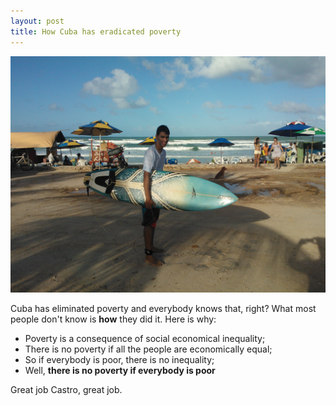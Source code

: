 ```yaml
---
layout: post
title: How Cuba has eradicated poverty
---
```


![Rodrigo Alves Vieira, Itapuama Beach. July 7, 2012](/public/images/first_surf.jpg "Rodrigo Alves Vieira, Itapuama Beach. July 7, 2012")

Cuba has eliminated poverty and everybody knows that, right? What most people don't know is **how** they did it. Here is why:

* Poverty is a consequence of social economical inequality;
* There is no poverty if all the people are economically equal;
* So if everybody is poor, there is no inequality;
* Well, **there is no poverty if everybody is poor**

Great job Castro, great job.

